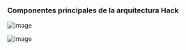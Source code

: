 ### Componentes principales de la arquitectura Hack ###

![image](https://github.com/user-attachments/assets/cddc212a-947b-4376-b5cd-a5070771bba7)



![image](https://github.com/user-attachments/assets/eb3e0889-5457-489a-86c7-54a66c7a944e)







